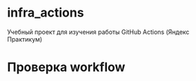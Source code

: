 # infra_actions
Учебный проект для изучения работы GitHub Actions (Яндекс Практикум)

# Проверка workflow